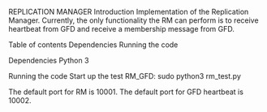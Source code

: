REPLICATION MANAGER
Introduction
Implementation of the Replication Manager. Currently, the only functionality the RM can perform is to receive heartbeat from GFD and receive a membership message from GFD.

Table of contents
Dependencies
Running the code


Dependencies
Python 3

Running the code
Start up the test RM_GFD:
sudo python3 rm_test.py

The default port for RM is 10001.
The default port for GFD heartbeat is 10002.
